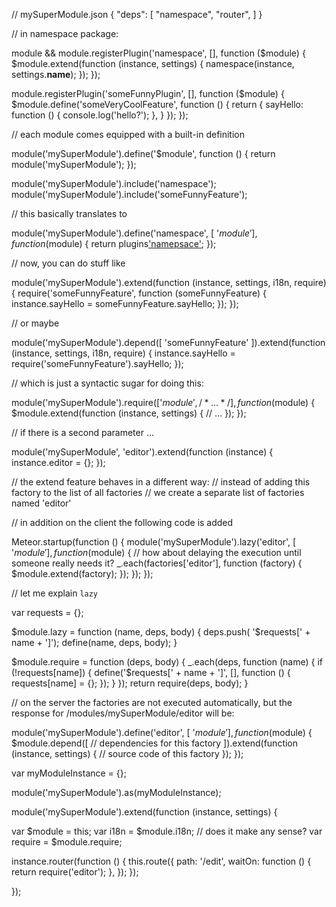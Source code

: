
// mySuperModule.json
{
  "deps": [
    "namespace",
    "router",
  ]
}

// in namespace package:
    
module && module.registerPlugin('namespace', [], function ($module) {
  $module.extend(function (instance, settings) {
    namespace(instance, settings.__name__);
  });
});

module.registerPlugin('someFunnyPlugin', [], function ($module) {
  $module.define('someVeryCoolFeature', function () {
    return {
      sayHello: function () {
        console.log('hello?');
      },
    }
  });
});

// each module comes equipped with a built-in definition
  
module('mySuperModule').define('$module', function () {
  return module('mySuperModule');
});

module('mySuperModule').include('namespace');
module('mySuperModule').include('someFunnyFeature');
  
// this basically translates to
  
module('mySuperModule').define('namespace', [ '$module' ], function ($module) {
  return plugins['namepsace']($module);
});
 
// now, you can do stuff like
  
module('mySuperModule').extend(function (instance, settings, i18n, require) {
  require('someFunnyFeature', function (someFunnyFeature) {
    instance.sayHello = someFunnyFeature.sayHello;
  });
});

// or maybe
    
module('mySuperModule').depend([
  'someFunnyFeature'
]).extend(function (instance, settings, i18n, require) {
  instance.sayHello = require('someFunnyFeature').sayHello;
});
  
// which is just a syntactic sugar for doing this:

module('mySuperModule').require(['$module', /* ... */], function ($module) {
  $module.extend(function (instance, settings) {
    // ...
  });
});

// if there is a second parameter ...
  
module('mySuperModule', 'editor').extend(function (instance) {
  instance.editor = {};
});
  
// the extend feature behaves in a different way:
// instead of adding this factory to the list of all factories
// we create a separate list of factories named 'editor'

// in addition on the client the following code is added
  
Meteor.startup(function () {
  module('mySuperModule').lazy('editor', [ '$module' ], function ($module) {
    // how about delaying the execution until someone really needs it?
    _.each(factories['editor'], function (factory) {
      $module.extend(factory);
    });
  });
});
  
// let me explain `lazy`

var requests = {};

$module.lazy = function (name, deps, body) {
  deps.push( '$requests[' + name + ']');
  define(name, deps, body);
}

$module.require = function (deps, body) {
  _.each(deps, function (name) {
    if (!requests[name]) {
      define('$requests[' + name + ']', [], function () {
        requests[name] = {};
      });
    }
  });
  return require(deps, body);
}
  
// on the server the factories are not executed automatically, but the response for /modules/mySuperModule/editor will be:
  
module('mySuperModule').define('editor', [ '$module' ], function ($module) {
  $module.depend([
    // dependencies for this factory
  ]).extend(function (instance, settings) {
    // source code of this factory
  });
});

var myModuleInstance = {};

module('mySuperModule').as(myModuleInstance);

module('mySuperModule').extend(function (instance, settings) {
  
  var $module = this;
  var i18n = $module.i18n;
  // does it make any sense?
  var require = $module.require;
  
  instance.router(function () {
    this.route({
      path: '/edit',
      waitOn: function () {
        return require('editor');
      },
    });
  });
  
});

